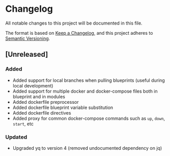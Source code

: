 # Changelog
All notable changes to this project will be documented in this file.

The format is based on [Keep a Changelog](https://keepachangelog.com/en/1.0.0/),
and this project adheres to [Semantic Versioning](https://semver.org/spec/v2.0.0.html).

## [Unreleased]

### Added
- Added support for local branches when pulling blueprints (useful during local development)
- Added support for multiple docker and docker-compose files both in blueprint and in modules
- Added dockerfile preprocessor
- Added dockerfile blueprint variable substitution
- Added dockerfile directives
- Added proxy for common docker-compose commands such as `up`, `down`, `start`, etc

### Updated
- Upgraded yq to version 4 (removed undocumented dependency on jq)
